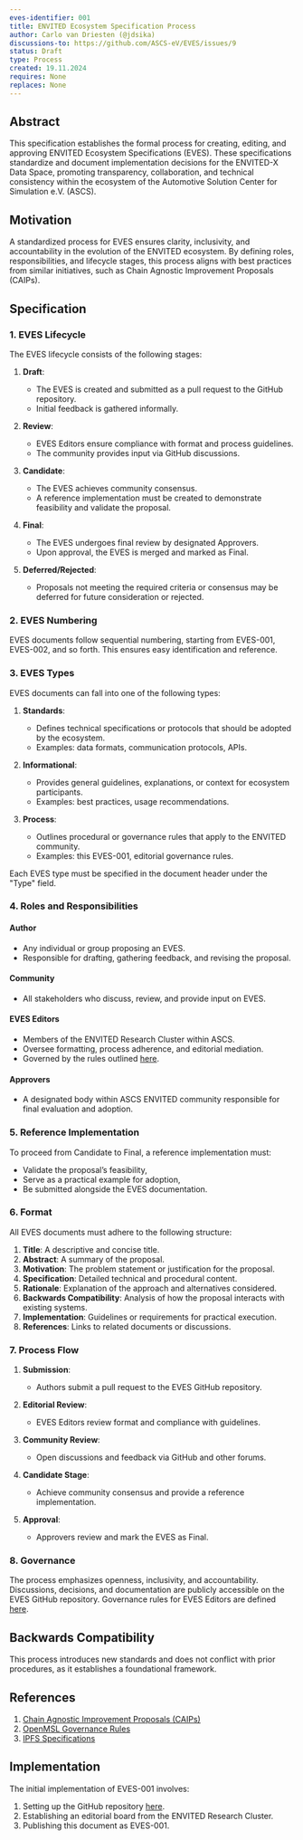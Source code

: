 ```yaml
---
eves-identifier: 001
title: ENVITED Ecosystem Specification Process
author: Carlo van Driesten (@jdsika)
discussions-to: https://github.com/ASCS-eV/EVES/issues/9
status: Draft
type: Process
created: 19.11.2024
requires: None  
replaces: None  
---
```


## Abstract

This specification establishes the formal process for creating, editing, and approving ENVITED Ecosystem Specifications (EVES).
These specifications standardize and document implementation decisions for the ENVITED-X Data Space, promoting transparency, collaboration, and technical consistency within the ecosystem of the Automotive Solution Center for Simulation e.V. (ASCS).

## Motivation

A standardized process for EVES ensures clarity, inclusivity, and accountability in the evolution of the ENVITED ecosystem. By defining roles, responsibilities, and lifecycle stages, this process aligns with best practices from similar initiatives, such as Chain Agnostic Improvement Proposals (CAIPs).

## Specification

### 1. EVES Lifecycle

The EVES lifecycle consists of the following stages:

1. **Draft**:
   - The EVES is created and submitted as a pull request to the GitHub repository.
   - Initial feedback is gathered informally.

2. **Review**:
   - EVES Editors ensure compliance with format and process guidelines.
   - The community provides input via GitHub discussions.

3. **Candidate**:
   - The EVES achieves community consensus.
   - A reference implementation must be created to demonstrate feasibility and validate the proposal.

4. **Final**:
   - The EVES undergoes final review by designated Approvers.
   - Upon approval, the EVES is merged and marked as Final.

5. **Deferred/Rejected**:
   - Proposals not meeting the required criteria or consensus may be deferred for future consideration or rejected.

### 2. EVES Numbering

EVES documents follow sequential numbering, starting from EVES-001, EVES-002, and so forth. This ensures easy identification and reference.

### 3. EVES Types

EVES documents can fall into one of the following types:

1. **Standards**:
   - Defines technical specifications or protocols that should be adopted by the ecosystem.
   - Examples: data formats, communication protocols, APIs.

2. **Informational**:
   - Provides general guidelines, explanations, or context for ecosystem participants.
   - Examples: best practices, usage recommendations.

3. **Process**:
   - Outlines procedural or governance rules that apply to the ENVITED community.
   - Examples: this EVES-001, editorial governance rules.

Each EVES type must be specified in the document header under the "Type" field.

### 4. Roles and Responsibilities

#### Author

- Any individual or group proposing an EVES.
- Responsible for drafting, gathering feedback, and revising the proposal.

#### Community

- All stakeholders who discuss, review, and provide input on EVES.

#### EVES Editors

- Members of the ENVITED Research Cluster within ASCS.
- Oversee formatting, process adherence, and editorial mediation.
- Governed by the rules outlined [here](https://openmsl.github.io/doc/OpenMSL/organization/governance_rules.html).

#### Approvers

- A designated body within ASCS ENVITED community responsible for final evaluation and adoption.

### 5. Reference Implementation

To proceed from Candidate to Final, a reference implementation must:

- Validate the proposal’s feasibility,
- Serve as a practical example for adoption,
- Be submitted alongside the EVES documentation.

### 6. Format

All EVES documents must adhere to the following structure:

1. **Title**: A descriptive and concise title.
2. **Abstract**: A summary of the proposal.
3. **Motivation**: The problem statement or justification for the proposal.
4. **Specification**: Detailed technical and procedural content.
5. **Rationale**: Explanation of the approach and alternatives considered.
6. **Backwards Compatibility**: Analysis of how the proposal interacts with existing systems.
7. **Implementation**: Guidelines or requirements for practical execution.
8. **References**: Links to related documents or discussions.

### 7. Process Flow

1. **Submission**:
   - Authors submit a pull request to the EVES GitHub repository.

2. **Editorial Review**:
   - EVES Editors review format and compliance with guidelines.

3. **Community Review**:
   - Open discussions and feedback via GitHub and other forums.

4. **Candidate Stage**:
   - Achieve community consensus and provide a reference implementation.

5. **Approval**:
   - Approvers review and mark the EVES as Final.

### 8. Governance

The process emphasizes openness, inclusivity, and accountability. Discussions, decisions, and documentation are publicly accessible on the EVES GitHub repository. Governance rules for EVES Editors are defined [here](https://openmsl.github.io/doc/OpenMSL/organization/governance_rules.html).

## Backwards Compatibility

This process introduces new standards and does not conflict with prior procedures, as it establishes a foundational framework.

## References

1. [Chain Agnostic Improvement Proposals (CAIPs)](https://github.com/ChainAgnostic/CAIPs)
2. [OpenMSL Governance Rules](https://openmsl.github.io/doc/OpenMSL/organization/governance_rules.html)
3. [IPFS Specifications](https://github.com/ipfs/specs)

## Implementation

The initial implementation of EVES-001 involves:

1. Setting up the GitHub repository [here](https://github.com/ASCS-eV/EVES).
2. Establishing an editorial board from the ENVITED Research Cluster.
3. Publishing this document as EVES-001.
